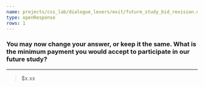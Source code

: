 ```yaml
---
name: projects/css_lab/dialogue_levers/exit/future_study_bid_revision.md
type: openResponse
rows: 1
---
```


### You may now change your answer, or keep it the same. What is the minimum payment you would accept to participate in our future study?

---

> $x.xx
